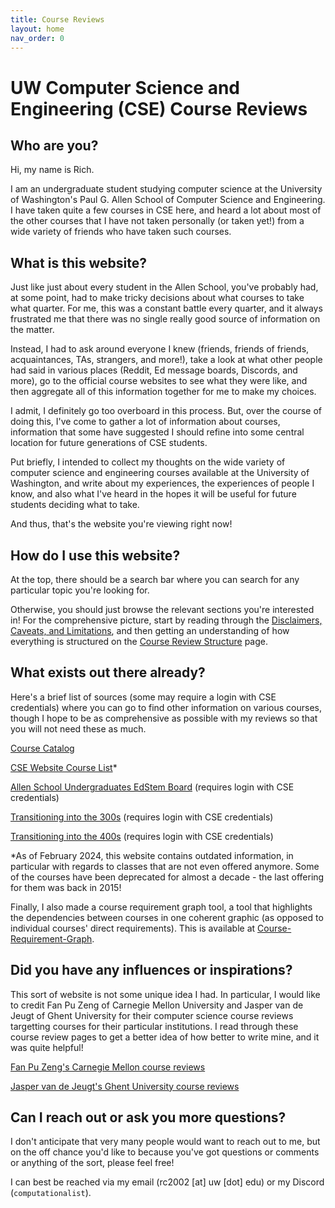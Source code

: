 ```yaml
---
title: Course Reviews
layout: home
nav_order: 0
---
```

# UW Computer Science and Engineering (CSE) Course Reviews

## Who are you?

Hi, my name is Rich.

I am an undergraduate student studying computer science at the University of Washington's Paul G. Allen School of Computer Science and Engineering. I have taken quite a few courses in CSE here, and heard a lot about most of the other courses that I have not taken personally (or taken yet!) from a wide variety of friends who have taken such courses.

## What is this website?

Just like just about every student in the Allen School, you've probably had, at some point, had to make tricky decisions about what courses to take what quarter. For me, this was a constant battle every quarter, and it always frustrated me that there was no single really good source of information on the matter.

Instead, I had to ask around everyone I knew (friends, friends of friends, acquaintances, TAs, strangers, and more!), take a look at what other people had said in various places (Reddit, Ed message boards, Discords, and more), go to the official course websites to see what they were like, and then aggregate all of this information together for me to make my choices.

I admit, I definitely go too overboard in this process. But, over the course of doing this, I've come to gather a lot of information about courses, information that some have suggested I should refine into some central location for future generations of CSE students. 

Put briefly, I intended to collect my thoughts on the wide variety of computer science and engineering courses available at the University of Washington, and write about my experiences, the experiences of people I know, and also what I've heard in the hopes it will be useful for future students deciding what to take.

And thus, that's the website you're viewing right now!

##  How do I use this website?
At the top, there should be a search bar where you can search for any particular topic you're looking for.

Otherwise, you should just browse the relevant sections you're interested in! For the comprehensive picture, start by reading through the [Disclaimers, Caveats, and Limitations](/10%20-%20disclaimer.md), and then getting an understanding of how everything is structured on the [Course Review Structure](/20%20-%20structure.md) page.

##  What exists out there already?

Here's a brief list of sources (some may require a login with CSE credentials) where you can go to find other information on various courses, though I hope to be as comprehensive as possible with my reviews so that you will not need these as much.

[Course Catalog](https://www.washington.edu/students/crscat/cse.html)

[CSE Website Course List](https://www.cs.washington.edu/education/courses/)*

[Allen School Undergraduates EdStem Board](https://edstem.org/us/courses/488/discussion/) (requires login with CSE credentials)

[Transitioning into the 300s](https://docs.google.com/document/d/1c3R1R_P0CrpRQZh3-tGcqzkrLkrguVodU7smWTEUBg8/edit) (requires login with CSE credentials)

[Transitioning into the 400s](https://docs.google.com/document/d/1OnzbZPEo9nogJciJtxt8T7zBmW--SM9-23_zibSxoDg/edit) (requires login with CSE credentials)

\*As of February 2024, this website contains outdated information, in particular with regards to classes that are not even offered anymore. Some of the courses have been deprecated for almost a decade - the last offering for them was back in 2015!

Finally, I also made a course requirement graph tool, a tool that highlights the dependencies between courses in one coherent graphic (as opposed to individual courses' direct requirements). This is available at [Course-Requirement-Graph](https://github.com/NoxNovus/Course-Requirement-Graph).

##  Did you have any influences or inspirations?

This sort of website is not some unique idea I had. In particular, I would like to credit Fan Pu Zeng of Carnegie Mellon University and Jasper van de Jeugt of Ghent University for their computer science course reviews targetting courses for their particular institutions. I read through these course review pages to get a better idea of how better to write mine, and it was quite helpful!

[Fan Pu Zeng's Carnegie Mellon course reviews](https://fanpu.io/courses/)

[Jasper van de Jeugt's Ghent University course reviews](https://jaspervdj.be/posts/2013-08-10-ugent-courses-review.html)

##  Can I reach out or ask you more questions?

I don't anticipate that very many people would want to reach out to me, but on the off chance you'd like to because you've got questions or comments or anything of the sort, please feel free!

I can best be reached via my email (rc2002 [at] uw [dot] edu) or my Discord (```computationalist```).
